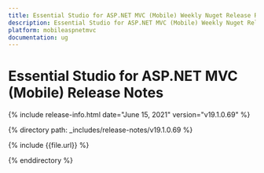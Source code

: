 ```yaml
---
title: Essential Studio for ASP.NET MVC (Mobile) Weekly Nuget Release Release Notes  
description: Essential Studio for ASP.NET MVC (Mobile) Weekly Nuget Release Release Notes  
platform: mobileaspnetmvc
documentation: ug
---
```


# Essential Studio for ASP.NET MVC (Mobile)  Release Notes  

{% include release-info.html date="June 15, 2021"  version="v19.1.0.69" %} 


{% directory path: _includes/release-notes/v19.1.0.69
 %}

{% include {{file.url}} %}

{% enddirectory %}
